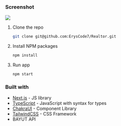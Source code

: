 ### Screenshot

![](./screenshots/realtor.jpg)


1. Clone the repo

   ```sh
   git clone git@github.com:ErysCode7/Realtor.git
   ```

2. Install NPM packages

   ```sh
   npm install
   ```

3. Run app

   ```sh
   npm start
   ```

### Built with

- [Next.js](https://nextjs.org/) - JS library
- [TypeScript](https://www.typescriptlang.org/) - JavaScript with syntax for types
- [ChakraUI](https://chakra-ui.com/) - Component Library
- [TailwindCSS](https://tailwindcss.com/) - CSS Framework
- BAYUT API
